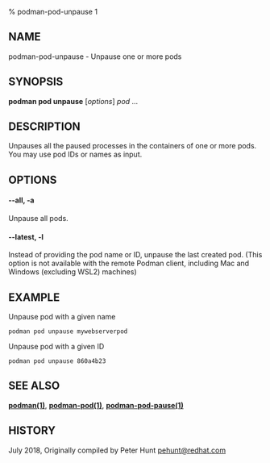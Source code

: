 % podman-pod-unpause 1

## NAME

podman\-pod\-unpause - Unpause one or more pods

## SYNOPSIS

**podman pod unpause** [*options*] _pod_ ...

## DESCRIPTION

Unpauses all the paused processes in the containers of one or more pods. You may use pod IDs or names as input.

## OPTIONS

#### **--all**, **-a**

Unpause all pods.

#### **--latest**, **-l**

Instead of providing the pod name or ID, unpause the last created pod. (This option is not available with the remote Podman client, including Mac and Windows (excluding WSL2) machines)

## EXAMPLE

Unpause pod with a given name

```
podman pod unpause mywebserverpod
```

Unpause pod with a given ID

```
podman pod unpause 860a4b23
```

## SEE ALSO

**[podman(1)](podman.md)**, **[podman-pod(1)](podman-pod.md)**, **[podman-pod-pause(1)](podman-pod-pause.md)**

## HISTORY

July 2018, Originally compiled by Peter Hunt <pehunt@redhat.com>
